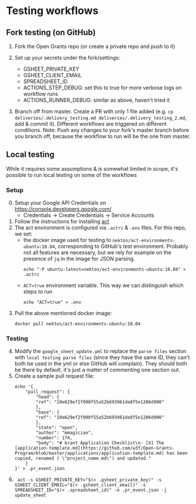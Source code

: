 # Testing workflows


## Fork testing (on GitHub)
1. Fork the Open Grants repo (or create a private repo and push to it)

2. Set up your secrets under the fork/settings:
   - GSHEET_PRIVATE_KEY
   - GSHEET_CLIENT_EMAIL 
   - SPREADSHEET_ID
   - ACTIONS_STEP_DEBUG: set this to true for more verbose logs on workflow runs
   - ACTIONS_RUNNER_DEBUG: similar as above, haven't tried it

3. Branch off from master. Create a PR with only 1 file added (e.g. `cp deliveries/.delivery_testing.md deliveries/.delivery_testing_2.md`, add & commit it). Different workflows are triggered on different conditions. Note: Push any changes to your fork's master branch before you branch off, because the workflow to run will be the one from master.

## Local testing

While it requires some assumptions & is somewhat limited in scope, it's possible to run local testing on some of the workflows

### Setup
0. Setup your Google API Credentials on https://console.developers.google.com/
    - Credentials -> Create Credentials -> Service Accounts
1. Follow the instructions for installing [act](https://github.com/nektos/act)
2. The act environment is configured via `.actrc` & `.env` files. For this repo, we set:
    - the docker image used for testing to `nektos/act-environments-ubuntu:18.04`, corresponding to GitHub's test environment. Probably not all features are necessary, but we rely for example on the presence of `jq` in the image for JSON parsing.
        ```
        echo "-P ubuntu-latest=nektos/act-environments-ubuntu:18.04" > .actrc
        ```
    - `ACT=true` environment variable. This way we can distinguish which steps to run
        ```
        echo "ACT=true" > .env
        ```
3. Pull the above mentioned docker image:
    ```
    docker pull nektos/act-environments-ubuntu:18.04
    ```

### Testing

4. Modify the `google_sheet_update.yml` to replace the `parse files` section with `local testing parse files` (since they have the same ID, they can't both be used in the yml or else GitHub will complain). They should both be there by default, it's just a matter of commenting one section out.
5. Create a sample pull request file:
    ```
    echo '{
        "pull_request": {
            "head": {
            "ref": "10e629ef2f090f55a52b693961de8f5e1206d900"
            },
            "base": {
            "ref": "10e629ef2f090f55a52b693961de8f5e1206d900"
            },
            "state": "open",
            "author": "mmagician",
            "number": 174,
            "body": "# Grant Application Checklist\n- [X] The [application-template.md](https://github.com/w3f/Open-Grants-Program/blob/master/applications/application-template.md) has been copied, renamed ( \"project_name.md\") and updated."
        }
    }' > .pr_event.json
    ```
6. ```
    act -s GSHEET_PRIVATE_KEY="$(< .gsheet_private_key)" -s GSHEET_CLIENT_EMAIL="$(< .gsheet_client_email)" -s SPREADSHEET_ID="$(< .spreadsheet_id)" -e .pr_event.json -j update_sheet
    ```
